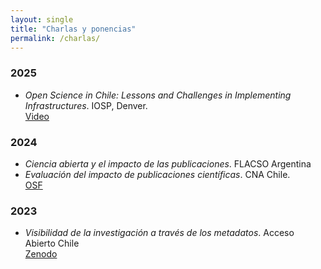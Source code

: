 ```yaml
---
layout: single
title: "Charlas y ponencias"
permalink: /charlas/
---
```


### 2025  
- *Open Science in Chile: Lessons and Challenges in Implementing Infrastructures*. IOSP, Denver.  
  [Video](https://www.youtube.com/watch?v=F1NVHfTpaLk)

### 2024  
- *Ciencia abierta y el impacto de las publicaciones*. FLACSO Argentina  
- *Evaluación del impacto de publicaciones científicas*. CNA Chile.  
  [OSF](https://osf.io/8mbcj)

### 2023  
- *Visibilidad de la investigación a través de los metadatos*. Acceso Abierto Chile  
  [Zenodo](https://doi.org/10.5281/zenodo.10066676)
